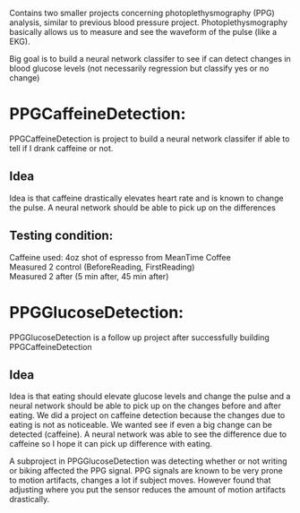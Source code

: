 Contains two smaller projects concerning photoplethysmography (PPG) analysis, similar to previous blood pressure project.
Photoplethysmography basically allows us to measure and see the waveform of the pulse (like a EKG).

Big goal is to build a neural network classifer to see if can detect changes in blood glucose levels (not necessarily regression but classify yes or no change)

# PPGCaffeineDetection:
PPGCaffeineDetection is project to build a neural network classifer if able to tell if I drank caffeine or not.

## Idea
Idea is that caffeine drastically elevates heart rate and is known to change the pulse.
A neural network should be able to pick up on the differences

## Testing condition:
Caffeine used: 4oz shot of espresso from MeanTime Coffee<br/>
Measured 2 control (BeforeReading, FirstReading)<br/>
Measured 2 after (5 min after, 45 min after)<br/>

# PPGGlucoseDetection:
PPGGlucoseDetection is a follow up project after successfully building PPGCaffeineDetection

## Idea
Idea is that eating should elevate glucose levels and change the pulse and a neural network should be able to pick up on the changes before and after eating. 
We did a project on caffeine detection because the changes due to eating is not as noticeable. We wanted see if even a big change can be detected (caffeine).
A neural network was able to see the difference due to caffeine so I hope it can pick up difference with eating.

A subproject in PPGGlucoseDetection was detecting whether or not writing or biking affected the PPG signal.
PPG signals are known to be very prone to motion artifacts, changes a lot if subject moves. However found that adjusting where you put the sensor reduces the amount of motion artifacts drastically.
